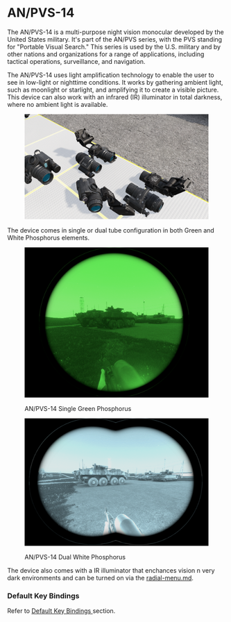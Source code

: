 # AN/PVS-14

The AN/PVS-14 is a multi-purpose night vision monocular developed by the United States military. It's part of the AN/PVS series, with the PVS standing for "Portable Visual Search." This series is used by the U.S. military and by other nations and organizations for a range of applications, including tactical operations, surveillance, and navigation.

The AN/PVS-14 uses light amplification technology to enable the user to see in low-light or nighttime conditions. It works by gathering ambient light, such as moonlight or starlight, and amplifying it to create a visible picture. This device can also work with an infrared (IR) illuminator in total darkness, where no ambient light is available.

<figure><img src="../../../../.gitbook/assets/image (15) (2).png" alt=""><figcaption></figcaption></figure>

The device comes in single or dual tube configuration in both Green and White Phosphorus elements.

<figure><img src="../../../../.gitbook/assets/image (14) (2).png" alt=""><figcaption><p>AN/PVS-14 Single Green Phosphorus</p></figcaption></figure>

<figure><img src="../../../../.gitbook/assets/image (12) (1).png" alt=""><figcaption><p>AN/PVS-14 Dual White Phosphorus</p></figcaption></figure>

The device also comes with a IR illuminator that enchances vision n very dark environments and can be turned on via the [radial-menu.md](../../general-systems/radial-menu.md "mention").

### Default Key Bindings

Refer to [Default Key Bindings ](../../general-systems/default-key-binds.md)section.
